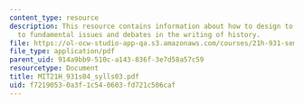 ```yaml
---
content_type: resource
description: This resource contains information about how to design to introduce students
  to fundamental issues and debates in the writing of history.
file: https://ol-ocw-studio-app-qa.s3.amazonaws.com/courses/21h-931-seminar-in-historical-methods-spring-2004/f72190530a3f1c540603fd721c506caf_MIT21H_931s04_sylls03.pdf
file_type: application/pdf
parent_uid: 914a9bb9-510c-a143-836f-3e7d58a57c59
resourcetype: Document
title: MIT21H_931s04_sylls03.pdf
uid: f7219053-0a3f-1c54-0603-fd721c506caf
---
```

